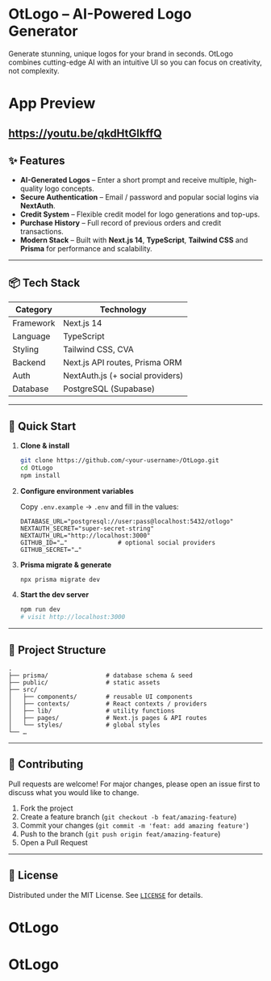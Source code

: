 # OtLogo – AI-Powered Logo Generator

Generate stunning, unique logos for your brand in seconds. OtLogo combines cutting-edge AI with an intuitive UI so you can focus on creativity, not complexity.

# App Preview
https://youtu.be/qkdHtGlkffQ
---

## ✨ Features

- **AI-Generated Logos** – Enter a short prompt and receive multiple, high-quality logo concepts.
- **Secure Authentication** – Email / password and popular social logins via **NextAuth**.
- **Credit System** – Flexible credit model for logo generations and top-ups.
- **Purchase History** – Full record of previous orders and credit transactions.
- **Modern Stack** – Built with **Next.js 14**, **TypeScript**, **Tailwind CSS** and **Prisma** for performance and scalability.

---

## 📦 Tech Stack

| Category | Technology |
| -------- | ---------- |
| Framework | Next.js 14 |
| Language  | TypeScript |
| Styling   | Tailwind CSS, CVA |
| Backend   | Next.js API routes, Prisma ORM |
| Auth      | NextAuth.js (+ social providers) |
| Database  | PostgreSQL (Supabase) |


---

## 🚀 Quick Start

1. **Clone & install**

   ```bash
   git clone https://github.com/<your-username>/OtLogo.git
   cd OtLogo
   npm install
   ```

2. **Configure environment variables**

   Copy `.env.example` → `.env` and fill in the values:

   ```env
   DATABASE_URL="postgresql://user:pass@localhost:5432/otlogo"
   NEXTAUTH_SECRET="super-secret-string"
   NEXTAUTH_URL="http://localhost:3000"
   GITHUB_ID="…"              # optional social providers
   GITHUB_SECRET="…"
   ```

3. **Prisma migrate & generate**

   ```bash
   npx prisma migrate dev
   ```

4. **Start the dev server**

   ```bash
   npm run dev
   # visit http://localhost:3000
   ```

---

## 📁 Project Structure

```
.
├── prisma/                # database schema & seed
├── public/                # static assets
├── src/
│   ├── components/        # reusable UI components
│   ├── contexts/          # React contexts / providers
│   ├── lib/               # utility functions
│   ├── pages/             # Next.js pages & API routes
│   └── styles/            # global styles
└── …
```

---

## 🤝 Contributing

Pull requests are welcome! For major changes, please open an issue first to discuss what you would like to change.

1. Fork the project
2. Create a feature branch (`git checkout -b feat/amazing-feature`)
3. Commit your changes (`git commit -m 'feat: add amazing feature'`)
4. Push to the branch (`git push origin feat/amazing-feature`)
5. Open a Pull Request

---

## 📜 License

Distributed under the MIT License. See [`LICENSE`](LICENSE) for details.
# OtLogo
# OtLogo
